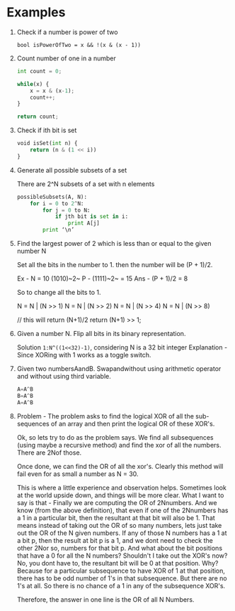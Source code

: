 # Examples

1. Check if a number is power of two

    `bool isPowerOfTwo = x && !(x & (x - 1))`

2. Count number of one in a number

    ```python
    int count = 0;

    while(x) {
        x = x & (x-1);
        count++;
    }

    return count;
    ```

3. Check if ith bit is set

    ```python
    void isSet(int n) {
        return (n & (1 << i))
    }
    ```

4. Generate all possible subsets of a set

    There are 2^N subsets of a set with n elements

    ```python
    possibleSubsets(A, N):
        for i = 0 to 2^N:
            for j = 0 to N:
                if jth bit is set in i:
                    print A[j]
            print ‘\n’
    ```

5. Find the largest power of 2 which is less than or equal to the given number N

    Set all the bits in the number to 1. then the number will be (P + 1)/2.

    Ex - N = 10 (1010)~2~
    P - (1111)~2~ = 15
    Ans - (P + 1)/2 = 8

    So to change all the bits to 1.

    N = N | (N >> 1)
    N = N | (N >> 2)
    N = N | (N >> 4)
    N = N | (N >> 8)

    // this will return (N+1)/2
    return (N+1) >> 1;

6. Given a number N. Flip all bits in its binary representation.

    Solution `1:N^((1<<32)-1)`, considering N is a 32 bit integer
    Explanation - Since XORing with 1 works as a toggle switch.

7. Given two numbersAandB. Swapandwithout using arithmetic operator and without using third variable.

    ```python
    A=A^B
    B=A^B
    A=A^B
    ```

8. Problem - The problem asks to find the logical XOR of all the sub-sequences of an array and then print the logical OR of these XOR's.

    Ok, so lets try to do as the problem says. We find all subsequences (using maybe a recursive method) and find the xor of all the numbers. There are 2Nof those.

    Once done, we can find the OR of all the xor's. Clearly this method will fail even for as small a number as N = 30.

    This is where a little experience and observation helps. Sometimes look at the world upside down, and things will be more clear. What I want to say is that - Finally we are computing the OR of 2Nnumbers. And we know (from the above definition), that even if one of the 2Nnumbers has a 1 in a particular bit, then the resultant at that bit will also be 1. That means instead of taking out the OR of so many numbers, lets just take out the OR of the N given numbers. If any of those N numbers has a 1 at a bit p, then the result at bit p is a 1, and we dont need to check the other 2Nor so, numbers for that bit p. And what about the bit positions that have a 0 for all the N numbers? Shouldn't I take out the XOR's now? No, you dont have to, the resultant bit will be 0 at that position. Why? Because for a particular subsequence to have XOR of 1 at that position, there has to be odd number of 1's in that subsequence. But there are no 1's at all. So there is no chance of a 1 in any of the subsequence XOR's.

    Therefore, the answer in one line is the OR of all N Numbers.
